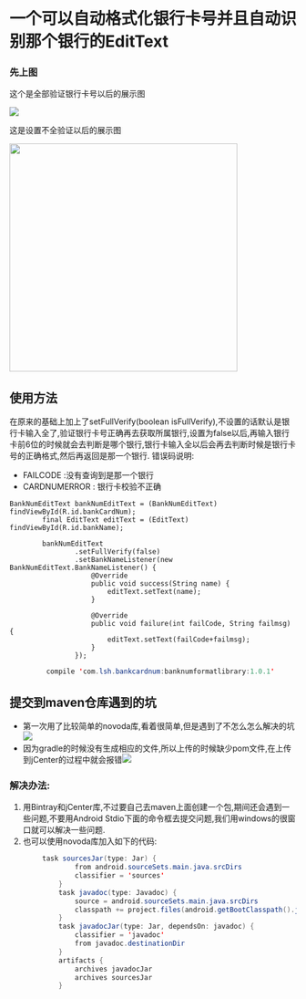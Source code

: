 # 一个可以自动格式化银行卡号并且自动识别那个银行的EditText
### 先上图

这个是全部验证银行卡号以后的展示图

![](http://i.imgur.com/YxoEW4y.gif)

这是设置不全验证以后的展示图


<img src="http://opgkgu3ek.bkt.clouddn.com/17-12-29/22684831.jpg" width="400px">

## 使用方法

在原来的基础上加上了setFullVerify(boolean isFullVerify),不设置的话默认是银行卡输入全了,验证银行卡号正确再去获取所属银行,设置为false以后,再输入银行卡前6位的时候就会去判断是哪个银行,银行卡输入全以后会再去判断时候是银行卡号的正确格式,然后再返回是那一个银行.
错误码说明:

* FAILCODE :没有查询到是那一个银行
* CARDNUMERROR : 银行卡校验不正确


```
BankNumEditText bankNumEditText = (BankNumEditText) findViewById(R.id.bankCardNum);
        final EditText editText = (EditText) findViewById(R.id.bankName);

        bankNumEditText
                .setFullVerify(false)
                .setBankNameListener(new BankNumEditText.BankNameListener() {
                    @Override
                    public void success(String name) {
                        editText.setText(name);
                    }

                    @Override
                    public void failure(int failCode, String failmsg) {
                        editText.setText(failCode+failmsg);
                    }
                });
```


```java
		 compile 'com.lsh.bankcardnum:banknumformatlibrary:1.0.1'
```
## 提交到maven仓库遇到的坑
- 第一次用了比较简单的novoda库,看着很简单,但是遇到了不怎么怎么解决的坑![](http://i.imgur.com/le91CIw.png)
- 因为gradle的时候没有生成相应的文件,所以上传的时候缺少pom文件,在上传到jCenter的过程中就会报错![](http://i.imgur.com/3LNPXU4.png)

### 解决办法:
1. 用Bintray和jCenter库,不过要自己去maven上面创建一个包,期间还会遇到一些问题,不要用Android Stdio下面的命令框去提交问题,我们用windows的很窗口就可以解决一些问题.
2. 也可以使用novoda库加入如下的代码:


```java
	    task sourcesJar(type: Jar) {
                from android.sourceSets.main.java.srcDirs
                classifier = 'sources'
            }
            task javadoc(type: Javadoc) {
                source = android.sourceSets.main.java.srcDirs
                classpath += project.files(android.getBootClasspath().join(File.pathSeparator))
            }
            task javadocJar(type: Jar, dependsOn: javadoc) {
                classifier = 'javadoc'
                from javadoc.destinationDir
            }
            artifacts {
                archives javadocJar
                archives sourcesJar
            }
```




